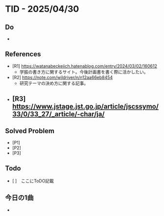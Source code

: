 # TID - 2025/04/30

## Do
- 

## References
- [R1] https://watanabeckeiich.hatenablog.com/entry/2024/03/02/160612
  -  学振の書き方に関するサイト。今後計画書を書く際に活かしたい。   
- [R2] https://note.com/wildriver/n/n12aa66eb8454
  - 研究テーマの決め方に関する記事。
- [R3] https://www.jstage.jst.go.jp/article/jscssymo/33/0/33_27/_article/-char/ja/
  - 

## Solved Problem
- [P1] 
- [P2] 
- [P3] 


## Todo
- [ ]　ここにToDO記載

## 今日の1曲
- 
